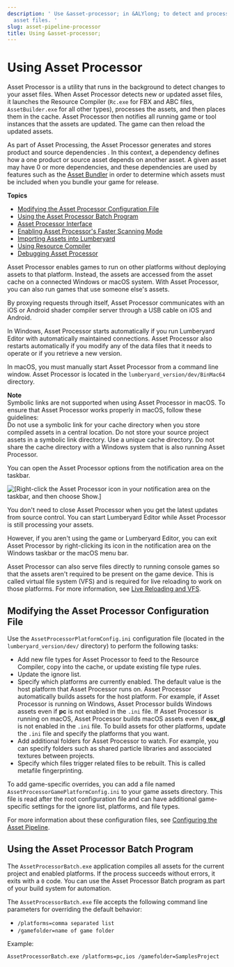 ```yaml
---
description: ' Use &asset-processor; in &ALYlong; to detect and process new or modified
  asset files. '
slug: asset-pipeline-processor
title: Using &asset-processor;
---
```

# Using Asset Processor<a name="asset-pipeline-processor"></a>

Asset Processor is a utility that runs in the background to detect changes to your asset files\. When Asset Processor detects new or updated asset files, it launches the Resource Compiler \(`Rc.exe` for FBX and ABC files, `AssetBuilder.exe` for all other types\), processes the assets, and then places them in the cache\. Asset Processor then notifies all running game or tool instances that the assets are updated\. The game can then reload the updated assets\.

As part of Asset Processing, the Asset Processor generates and stores product and source dependencies \. In this context, a dependency defines how a one product or source asset depends on another asset\. A given asset may have 0 or more dependencies, and these dependencies are used by features such as the [Asset Bundler](asset-bundler-intro.md) in order to determine which assets must be included when you bundle your game for release\.

**Topics**
+ [Modifying the Asset Processor Configuration File](#asset-pipeline-processor-config)
+ [Using the Asset Processor Batch Program](#asset-pipeline-processor-batch-processing)
+ [Asset Processor Interface](asset-pipeline-processor-ui.md)
+ [Enabling Asset Processor's Faster Scanning Mode](asset-processor-faster-scanning.md)
+ [Importing Assets into Lumberyard](asset-pipeline-importing.md)
+ [Using Resource Compiler](asset-pipeline-rc.md)
+ [Debugging Asset Processor](asset-processor-debugging.md)

Asset Processor enables games to run on other platforms without deploying assets to that platform\. Instead, the assets are accessed from the asset cache on a connected Windows or macOS system\. With Asset Processor, you can also run games that use someone else's assets\.

By proxying requests through itself, Asset Processor communicates with an iOS or Android shader compiler server through a USB cable on iOS and Android\.

In Windows, Asset Processor starts automatically if you run Lumberyard Editor with automatically maintained connections\. Asset Processor also restarts automatically if you modify any of the data files that it needs to operate or if you retrieve a new version\.

In macOS, you must manually start Asset Processor from a command line window\. Asset Processor is located in the `lumberyard_version/dev/BinMac64` directory\.

**Note**  
Symbolic links are not supported when using Asset Processor in macOS\. To ensure that Asset Processor works properly in macOS, follow these guidelines:  
Do not use a symbolic link for your cache directory when you store compiled assets in a central location\.
Do not store your source project assets in a symbolic link directory\.
Use a unique cache directory\. Do not share the cache directory with a Windows system that is also running Asset Processor\.

 You can open the Asset Processor options from the notification area on the taskbar\.

![\[Right-click the Asset Processor icon in your notification area on the taskbar, and then choose Show.\]](/images/userguide/assets/pipeline/asset-pipeline-processor-options.png)

You don't need to close Asset Processor when you get the latest updates from source control\. You can start Lumberyard Editor while Asset Processor is still processing your assets\.

However, if you aren't using the game or Lumberyard Editor, you can exit Asset Processor by right\-clicking its icon in the notification area on the Windows taskbar or the macOS menu bar\.

Asset Processor can also serve files directly to running console games so that the assets aren't required to be present on the game device\. This is called virtual file system \(VFS\) and is required for live reloading to work on those platforms\. For more information, see [Live Reloading and VFS](asset-pipeline-live-reloading.md)\.

## Modifying the Asset Processor Configuration File<a name="asset-pipeline-processor-config"></a>

Use the `AssetProcessorPlatformConfig.ini` configuration file \(located in the `lumberyard_version/dev/` directory\) to perform the following tasks:
+ Add new file types for Asset Processor to feed to the Resource Compiler, copy into the cache, or update existing file type rules\.
+ Update the ignore list\.
+ Specify which platforms are currently enabled\. The default value is the host platform that Asset Processor runs on\. Asset Processor automatically builds assets for the host platform\. For example, if Asset Processor is running on Windows, Asset Processor builds Windows assets even if **pc** is not enabled in the `.ini` file\. If Asset Processor is running on macOS, Asset Processor builds macOS assets even if **osx\_gl** is not enabled in the `.ini` file\. To build assets for other platforms, update the `.ini` file and specify the platforms that you want\.
+ Add additional folders for Asset Processor to watch\. For example, you can specify folders such as shared particle libraries and associated textures between projects\.
+ Specify which files trigger related files to be rebuilt\. This is called metafile fingerprinting\.

To add game\-specific overrides, you can add a file named `AssetProcessorGamePlatformConfig.ini` to your game assets directory\. This file is read after the root configuration file and can have additional game\-specific settings for the ignore list, platforms, and file types\.

For more information about these configuration files, see [Configuring the Asset Pipeline](asset-pipeline-configuring.md)\.

## Using the Asset Processor Batch Program<a name="asset-pipeline-processor-batch-processing"></a>

The `AssetProcessorBatch.exe` application compiles all assets for the current project and enabled platforms\. If the process succeeds without errors, it exits with a `0` code\. You can use the Asset Processor Batch program as part of your build system for automation\.

The `AssetProcessorBatch.exe` file accepts the following command line parameters for overriding the default behavior:
+ `/platforms=comma separated list`
+ `/gamefolder=name of game folder`

Example:

`AssetProcessorBatch.exe /platforms=pc,ios /gamefolder=SamplesProject`